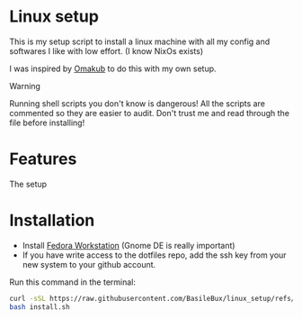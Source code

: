 # Linux setup

This is my setup script to install a linux machine with all my config and softwares I like with low effort. (I know NixOs exists)

I was inspired by [Omakub](https://omakub.org/) to do this with my own setup.

> [!WARNING]
> Running shell scripts you don't know is dangerous! All the scripts are commented so they are easier to audit. Don't trust me and read through the file before installing!

# Features

The setup

# Installation

- Install [Fedora Workstation](https://fedoraproject.org/workstation/) (Gnome DE is really important)
- If you have write access to the dotfiles repo, add the ssh key from your new system to your github account.

Run this command in the terminal:

```bash
curl -sSL https://raw.githubusercontent.com/BasileBux/linux_setup/refs/heads/main/install.sh > install.sh
bash install.sh
```
